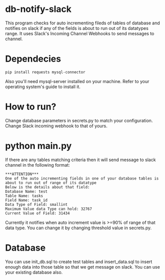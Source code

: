# db-notify-slack
This program checks for auto incrementing fileds of tables of database and notifies on slack if any of the fields is about to run out of its datatypes range. It uses Slack's Incoming Channel Webhooks to send messages to channel.

# Dependecies
```
pip install requests mysql-connector
```
Also you'll need mysql-server installed on your machine. Refer to your operating system's guide to install it.

# How to run?
Change database parameters in secrets.py to match your configuration. Change Slack incoming webhook to that of yours.

# python main.py
If there are any tables matching criteria then it will send message to slack channel in the following format:
```
***ATTENTION***
One of the auto incrementing fields in one of your database tables is about to run out of range of its datatype 
Below is the details about that field:
Database Name: test
Table Name: tasks
Field Name: task_id
Data Type of Field: smallint
Maximum Value data Type can hold: 32767
Current Value of Field: 31434
```
Currently it notifies when auto increment value is >=90% of range of that data type. You can change it by changing threshold value in secrets.py.

# Database
You can use init_db.sql to create test tables and insert_data.sql to insert enough data into those table so that we get message on slack. You can use your existing database also. 
